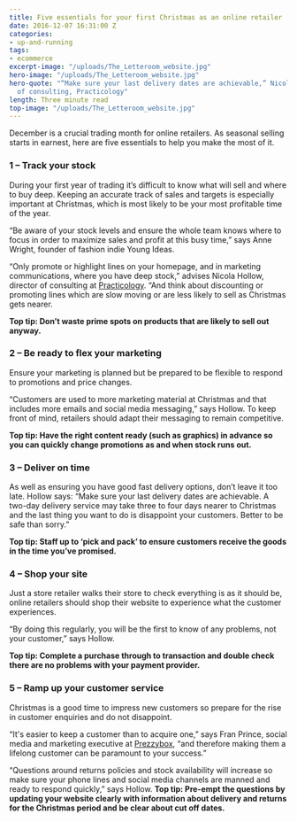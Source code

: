 ```yaml
---
title: Five essentials for your first Christmas as an online retailer
date: 2016-12-07 16:31:00 Z
categories:
- up-and-running
tags:
- ecommerce
excerpt-image: "/uploads/The_Letteroom_website.jpg"
hero-image: "/uploads/The_Letteroom_website.jpg"
hero-quote: "“Make sure your last delivery dates are achievable,” Nicola Hollow, director
  of consulting, Practicology"
length: Three minute read
top-image: "/uploads/The_Letteroom_website.jpg"
---
```


December is a crucial trading month for online retailers. As seasonal selling starts in earnest, here are five essentials to help you make the most of it.

### 1 – Track your stock

During your first year of trading it’s difficult to know what will sell and where to buy deep. Keeping an accurate track of sales and targets is especially important at Christmas, which is most likely to be your most profitable time of the year.

“Be aware of your stock levels and ensure the whole team knows where to focus in order to maximize sales and profit at this busy time,” says Anne Wright, founder of fashion indie Young Ideas.

“Only promote or highlight lines on your homepage, and in marketing communications, where you have deep stock,” advises Nicola Hollow, director of consulting at [Practicology](https://www.practicology.com/). “And think about discounting or promoting lines which are slow moving or are less likely to sell as Christmas gets nearer.

**Top tip: Don’t waste prime spots on products that are likely to sell out anyway.**


### 2 – Be ready to flex your marketing

Ensure your marketing is planned but be prepared to be flexible to respond to promotions and price changes.

“Customers are used to more marketing material at Christmas and that includes more emails and social media messaging,” says Hollow. To keep front of mind, retailers should adapt their messaging to remain competitive.

**Top tip: Have the right content ready (such as graphics) in advance so you can quickly change promotions as and when stock runs out.**


### 3 – Deliver on time

As well as ensuring you have good fast delivery options, don’t leave it too late. Hollow says: “Make sure your last delivery dates are achievable. A two-day delivery service may take three to four days nearer to Christmas and the last thing you want to do is disappoint your customers. Better to be safe than sorry.”

**Top tip: Staff up to ‘pick and pack’ to ensure customers receive the goods in the time you’ve promised.**


### 4 – Shop your site

Just a store retailer walks their store to check everything is as it should be, online retailers should shop their website to experience what the customer experiences.

“By doing this regularly, you will be the first to know of any problems, not your customer,” says Hollow.

**Top tip: Complete a purchase through to transaction and double check there are no problems with your payment provider.**


### 5 – Ramp up your customer service

Christmas is a good time to impress new customers so prepare for the rise in customer enquiries and do not disappoint.

“It's easier to keep a customer than to acquire one,” says Fran Prince, social media and marketing executive at [Prezzybox](http://www.prezzybox.com/), “and therefore making them a lifelong customer can be paramount to your success.”

“Questions around returns policies and stock availability will increase so make sure your phone lines and social media channels are manned and ready to respond quickly,” says Hollow.
**Top tip: Pre-empt the questions by updating your website clearly with information about delivery and returns for the Christmas period and be clear about cut off dates.**